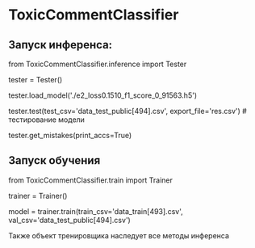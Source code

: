 # ToxicCommentClassifier
 
## Запуск инференса:

from ToxicCommentClassifier.inference import Tester


tester = Tester()

tester.load_model('./e2_loss0.1510_f1_score_0_91563.h5')

tester.test(test_csv='data_test_public[494].csv', export_file='res.csv')  # тестирование модели

tester.get_mistakes(print_accs=True)

## Запуск обучения

from ToxicCommentClassifier.train import Trainer

trainer = Trainer()

model = trainer.train(train_csv='data_train[493].csv', val_csv='data_test_public[494].csv')

Также объект тренировщика наследует все методы инференса
